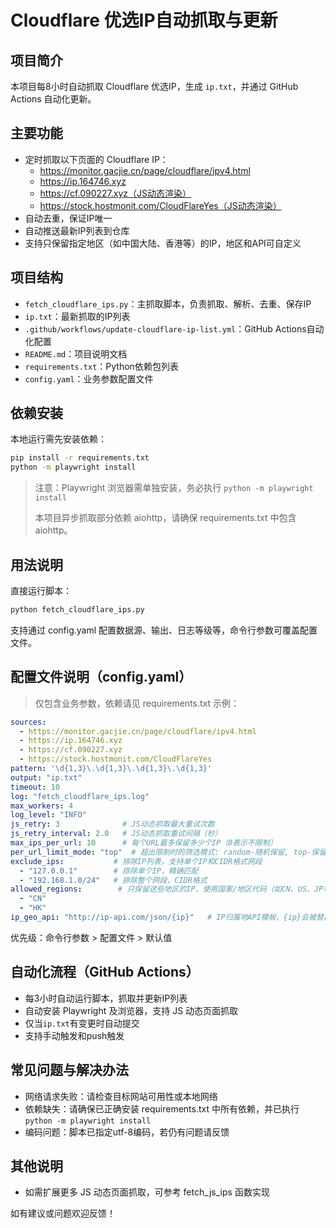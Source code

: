 # Cloudflare 优选IP自动抓取与更新

## 项目简介
本项目每8小时自动抓取 Cloudflare 优选IP，生成 `ip.txt`，并通过 GitHub Actions 自动化更新。

## 主要功能
- 定时抓取以下页面的 Cloudflare IP：
  - https://monitor.gacjie.cn/page/cloudflare/ipv4.html
  - https://ip.164746.xyz
  - https://cf.090227.xyz（JS动态渲染）
  - https://stock.hostmonit.com/CloudFlareYes（JS动态渲染）
- 自动去重，保证IP唯一
- 自动推送最新IP列表到仓库
- 支持只保留指定地区（如中国大陆、香港等）的IP，地区和API可自定义

## 项目结构
- `fetch_cloudflare_ips.py`：主抓取脚本，负责抓取、解析、去重、保存IP
- `ip.txt`：最新抓取的IP列表
- `.github/workflows/update-cloudflare-ip-list.yml`：GitHub Actions自动化配置
- `README.md`：项目说明文档
- `requirements.txt`：Python依赖包列表
- `config.yaml`：业务参数配置文件

## 依赖安装
本地运行需先安装依赖：
```bash
pip install -r requirements.txt
python -m playwright install
```
> 注意：Playwright 浏览器需单独安装，务必执行 `python -m playwright install`
> 
> 本项目异步抓取部分依赖 aiohttp，请确保 requirements.txt 中包含 aiohttp。

## 用法说明
直接运行脚本：
```bash
python fetch_cloudflare_ips.py
```

支持通过 config.yaml 配置数据源、输出、日志等级等，命令行参数可覆盖配置文件。

## 配置文件说明（config.yaml）
> 仅包含业务参数，依赖请见 requirements.txt
示例：
```yaml
sources:
  - https://monitor.gacjie.cn/page/cloudflare/ipv4.html
  - https://ip.164746.xyz
  - https://cf.090227.xyz
  - https://stock.hostmonit.com/CloudFlareYes
pattern: '\d{1,3}\.\d{1,3}\.\d{1,3}\.\d{1,3}'
output: "ip.txt"
timeout: 10
log: "fetch_cloudflare_ips.log"
max_workers: 4
log_level: "INFO"
js_retry: 3              # JS动态抓取最大重试次数
js_retry_interval: 2.0   # JS动态抓取重试间隔（秒）
max_ips_per_url: 10      # 每个URL最多保留多少个IP（0表示不限制）
per_url_limit_mode: "top"  # 超出限制时的筛选模式: random-随机保留, top-保留页面上实际靠前的IP
exclude_ips:           # 排除IP列表，支持单个IP和CIDR格式网段
  - "127.0.0.1"        # 排除单个IP，精确匹配
  - "192.168.1.0/24"   # 排除整个网段，CIDR格式
allowed_regions:        # 只保留这些地区的IP，使用国家/地区代码（如CN、US、JP等），留空或缺省则不过滤
  - "CN"
  - "HK"
ip_geo_api: "http://ip-api.com/json/{ip}"   # IP归属地API模板，{ip}会被替换为实际IP
```

优先级：命令行参数 > 配置文件 > 默认值

## 自动化流程（GitHub Actions）
- 每3小时自动运行脚本，抓取并更新IP列表
- 自动安装 Playwright 及浏览器，支持 JS 动态页面抓取
- 仅当`ip.txt`有变更时自动提交
- 支持手动触发和push触发

## 常见问题与解决办法
- 网络请求失败：请检查目标网站可用性或本地网络
- 依赖缺失：请确保已正确安装 requirements.txt 中所有依赖，并已执行 `python -m playwright install`
- 编码问题：脚本已指定utf-8编码，若仍有问题请反馈

## 其他说明
- 如需扩展更多 JS 动态页面抓取，可参考 fetch_js_ips 函数实现

如有建议或问题欢迎反馈！
